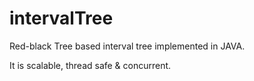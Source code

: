 intervalTree
============
Red-black Tree based interval tree implemented in JAVA.

It is scalable, thread safe & concurrent.
